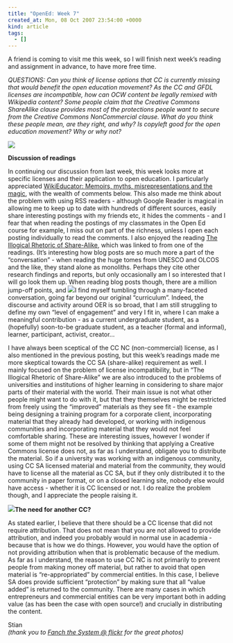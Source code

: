 ```yaml
---
title: "OpenEd: Week 7"
created_at: Mon, 08 Oct 2007 23:54:00 +0000
kind: article
tags:
  - []
---
```


A friend is coming to visit me this week, so I will finish next week’s
reading and assignment in advance, to have more free time.

*QUESTIONS: Can you think of license options that CC is currently
missing that would benefit the open education movement? As the CC and
GFDL licenses are incompatible, how can OCW content be legally remixed
with Wikipedia content? Some people claim that the Creative Commons
ShareAlike clause provides most of the protections people want to secure
from the Creative Commons NonCommercial clause. What do you think these
people mean, are they right, and why? Is copyleft good for the open
education movement? Why or why not?*

![](http://farm1.static.flickr.com/69/173265775_a518f65581_m.jpg)

**Discussion of readings**

In continuing our discussion from last week, this week looks more at
specific licenses and their application to open education. I
particularly appreciated [WikiEducator: Memoirs, myths,
misrepresentations and the
magic](http://blog.worldcampus.psu.edu/index.php/2007/04/04/wikieducator/ "http://blog.worldcampus.psu.edu/index.php/2007/04/04/wikieducator/"),
with the wealth of comments below. This also made me think about the
problem with using RSS readers - although Google Reader is magical in
allowing me to keep up to date with hundreds of different sources,
easily share interesting postings with my friends etc, it hides the
comments - and I fear that when reading the postings of my classmates in
the Open Ed course for example, I miss out on part of the richness,
unless I open each posting individually to read the comments. I also
enjoyed the reading [The Illogical Rhetoric of
Share-Alike](http://learnonline.wordpress.com/2007/05/04/the-illogical-rhetoric-of-share-alike/),
which was linked to from one of the readings. (It’s interesting how blog
posts are so much more a part of the “conversation” - when reading the
huge tomes from UNESCO and OLCOS and the like, they stand alone as
monoliths. Perhaps they cite other research findings and reports, but
only occasionally am I so interested that I will go look them up. When
reading blog posts though, there are a million jump-off points, and
![](http://farm2.static.flickr.com/1259/769925499_8327bb1cd9_m.jpg)I
find myself tumbling through a many-faceted conversation, going far
beyond our original “curriculum”. Indeed, the discourse and activity
around OER is so broad, that I am still struggling to define my own
“level of engagement” and very I fit in, where I can make a meaningful
contribution - as a current undergraduate student, as a (hopefully)
soon-to-be graduate student, as a teacher (formal and informal),
learner, participant, activist, creator…

I have always been sceptical of the CC NC (non-commercial) license, as I
also mentioned in the previous posting, but this week’s readings made me
more skeptical towards the CC SA (share-alike) requirement as well. I
mainly focused on the problem of license incompatibility, but in “The
Illogical Rhetoric of Share-Alike” we are also introduced to the
problems of universities and institutions of higher learning in
considering to share major parts of their material with the world. Their
main issue is not what other people might want to do with it, but that
they themselves might be restricted from freely using the “improved”
materials as they see fit - the example being designing a training
program for a corporate client, incorporating material that they already
had developed, or working with indigenous communities and incorporating
material that they would not feel comfortable sharing. These are
interesting issues, however I wonder if some of them might not be
resolved by thinking that applying a Creative Commons license does not,
as far as I understand, obligate you to distribute the material. So if a
university was working with an indigenous community, using CC SA
licensed material and material from the community, they would have to
license all the material as CC SA, but if they only distributed it to
the community in paper format, or on a closed learning site, nobody else
would have access - whether it is CC licensed or not. I do realize the
problem though, and I appreciate the people raising it.

**![](http://farm2.static.flickr.com/1090/770790872_f3a06c0513_m.jpg)The
need for another CC?**

As stated earlier, I believe that there should be a CC license that did
not require attribution. That does not mean that you are not allowed to
provide attribution, and indeed you probably would in normal use in
academia - because that is how we do things. However, you would have the
option of not providing attribution when that is problematic because of
the medium. As far as I understand, the reason to use CC NC is not
primarily to prevent people from making money off material, but rather
to avoid that open material is “re-appropriated” by commercial entities.
In this case, I believe SA does provide sufficient “protection” by
making sure that all “value added” is returned to the community. There
are many cases in which entrepreneurs and commercial entities can be
very important both in adding value (as has been the case with open
source!) and crucially in distributing the content.

Stian\
 *(thank you to [Fanch the System @
flickr](http://flickr.com/photos/manannan_alias_fanch/) for the great
photos)*
